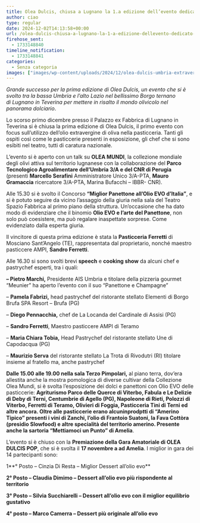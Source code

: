 ```yaml
---
title: Olea Dulcis, chiusa a Lugnano la 1.a edizione dell’evento dedicato all’extravergine nella pasticceria
author: ciao
type: regular
date: 2024-12-02T14:13:58+00:00
url: /olea-dulcis-chiusa-a-lugnano-la-1-a-edizione-dellevento-dedicato-allextravergine-nella-pasticceria/
firehose_sent:
  - 1733148840
timeline_notification:
  - 1733148841
categories:
  - Senza categoria
images: ["images/wp-content/uploads/2024/12/olea-dulcis-umbria-extravergine-olio-alessandro-creta.webp"]
---
```

_Grande successo per la prima edizione di Olea Dulcis, un evento che si è svolto tra la bassa Umbria e l&#8217;alto Lazio nel bellissimo Borgo ternano di Lugnano in Teverina per mettere in risalto il mondo olivicolo nel panorama dolciario_.

Lo scorso primo dicembre presso il Palazzo ex Fabbrica di Lugnano in Teverina si è chiusa la prima edizione di Olea Dulcis, il primo evento con focus sull&#8217;utilizzo dell&#8217;olio extravergine di oliva nella pasticceria. Tanti gli ospiti così come le pasticcerie presenti in esposizione, gli chef che si sono esibiti nel teatro, tutti di caratura nazionale.

L’evento si è aperto con un talk su **OLEA MUNDI**, la collezione mondiale degli olivi attiva sul territorio lugnanese con la collaborazione del **Parco Tecnologico Agroalimentare dell’Umbria 3/A e del CNR di Perugia** (presenti **Marcello Serafini** Amministratore Unico 3/A-PTA, **Mauro Gramaccia** ricercatore 3/A-PTA, Marina Bufacchi – IBBR- CNR).

Alle 15.30 si è svolto il Concorso **“Miglior Panettone all’Olio EVO d’Italia”**, e si è potuto seguire da vicino l’assaggio della giuria nella sala del Teatro Spazio Fabbrica al primo piano della struttura. Un’occasione che ha dato modo di evidenziare che il binomio **Olio EVO e l’arte del Panettone**, non solo può coesistere, ma può regalare inaspettate sorprese. Come evidenziato dalla esperta giuria.

Il vincitore di questa prima edizione è stata la **Pasticceria** **Ferretti** di Mosciano Sant’Angelo (TE), rappresentata dal proprietario, nonché maestro pasticcere AMPI, **Sandro Ferretti**.

Alle 16.30 si sono svolti brevi **speech** e **cooking show** da alcuni chef e pastrychef esperti, tra i quali:

**&#8211; Pietro Marchi,** Presidente AIS Umbria e titolare della pizzeria gourmet &#8220;Meunier&#8221; ha aperto l’evento con il suo “Panettone e Champagne”

&#8211; **Pamela Fabrizi,** head pastrychef del ristorante stellato Elementi di Borgo Brufa SPA Resort – Brufa (PG)

&#8211; **Diego Pennacchia,** chef de La Locanda del Cardinale di Assisi (PG)

&#8211; **Sandro Ferretti**, Maestro pasticcere AMPI di Teramo

&#8211; **Maria Chiara Tobia,** Head Pastrychef del ristorante stellato Une di Capodacqua (PG)

&#8211; **Maurizio Serva** del ristorante stellato La Trota di Rivodutri (RI) titolare insieme al fratello ma, anche pastrychef

**Dalle 15.00 alle 19.00 nella sala Terzo Pimpolari,** al piano terra, dov&#8217;era allestita anche la mostra pomologica di diverse cultivar della Collezione Olea Mundi, si è svolta l’esposizione dei dolci e panettoni con Olio EVO delle pasticcerie: **Agriturismo Parco delle Querce di Viterbo, Fabula e Le Delizie di Deby di Terni, Centumbrie di Agello (PG), Napoleone di Rieti, Polozzi di Viterbo, Ferretti di Teramo, Olivieri di Foggia, Pasticceria Tini di Terni ed altre ancora. Oltre alle pasticcerie erano alcuninprodptti di &#8220;Amerino Tipico” presenti i vini di Zanchi, l’olio di Frantoio Suatoni, la Fava Cottòra (presidio Slowfood) e altre specialità del territorio amerino. Presente anche la sartoria “Mettiamoci un Punto” di Amelia**.

L’evento si è chiuso con la&nbsp;**Premiazione della Gara Amatoriale di OLEA DULCIS POP**, che si è svolta il&nbsp;**17 novembre a ad Amelia**. I miglior in gara dei 14 partecipanti sono:

1**° Posto &#8211; Cinzia Di Resta &#8211; Miglior Dessert all&#8217;olio evo**

**2° Posto – Claudia Dimimo &#8211; Dessert all&#8217;olio evo più rispondente al territorio**

**3° Posto – Silvia Succhiarelli &#8211; Dessert all&#8217;olio evo con il miglior equilibrio gustativo**

**4° posto &#8211; Marco Camerra &#8211; Dessert più originale all&#8217;olio evo**